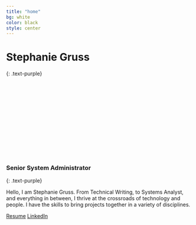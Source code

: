 ```yaml
---
title: "home"
bg: white
color: black
style: center
---
```


# Stephanie Gruss
{: .text-purple}

<style type="text/css">
  .img-circular{
 width: 200px;
 height: 200px;
  margin: auto;
 background-image: url('img/me.jpg');
 background-size: cover;
 display: block;
 border-radius: 100px;
 -webkit-border-radius: 100px;
 -moz-border-radius: 100px;
}
             </style>
<div class="img-circular"></div>

### Senior System Administrator
{: .text-purple}


Hello, I am Stephanie Gruss.  From Technical Writing, to Systems Analyst, and everything in between, I thrive at the crossroads of technology and people.  I have the skills to bring projects together in a variety of disciplines.

<a href="files/resume.pdf" class="btn btn-default btn-lg" target="_blank"><i class="far fa-file-pdf"></i> <span class="network-name">Resume</span></a>
<a href="https://www.linkedin.com/in/stephaniegruss/" class="btn btn-default btn-lg" target="_blank"><i class="fab fa-linkedin"></i> <span class="network-name">LinkedIn</span></a>
